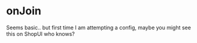 # onJoin
Seems basic.. but first time I am attempting a config, maybe you might see this on ShopUI who knows?
